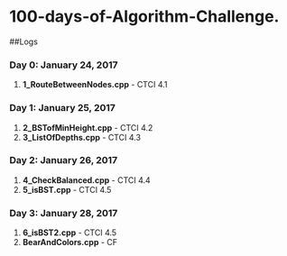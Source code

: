 # 100-days-of-Algorithm-Challenge.
##Logs

### Day 0: January 24, 2017 
1) **1_RouteBetweenNodes.cpp** - CTCI 4.1

### Day 1: January 25, 2017 
1) **2_BSTofMinHeight.cpp** - CTCI 4.2  
2) **3_ListOfDepths.cpp** - CTCI 4.3

### Day 2: January 26, 2017 
1) **4_CheckBalanced.cpp** - CTCI 4.4  
2) **5_isBST.cpp** - CTCI 4.5

### Day 3: January 28, 2017 
1) **6_isBST2.cpp** - CTCI 4.5   
2) **BearAndColors.cpp** - CF
